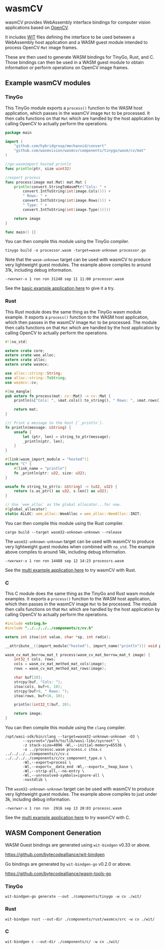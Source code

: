 # wasmCV

wasmCV provides WebAssembly interface bindings for computer vision applications based on [OpenCV](https://github.com/opencv/opencv).

It includes [WIT](https://github.com/WebAssembly/component-model/blob/main/design/mvp/WIT.md) files defining the interface to be used between a WebAssembly host application and a WASM guest module intended to process  OpenCV `Mat` image frames.

These are then used to generate WASM bindings for TinyGo, Rust, and C. Those bindings can then be used in a WASM guest module to obtain information or perform operations on OpenCV image frames.

## Example wasmCV modules

### TinyGo

This TinyGo module exports a `process()` function to the WASM host application, which passes in the wasmCV image `Mat` to be processed. It then calls functions on that `Mat` which are handled by the host application by calling OpenCV to actually perform the operations.

```go
package main

import (
	"github.com/hybridgroup/mechanoid/convert"
	"github.com/wasmvision/wasmcv/components/tinygo/wasm/cv/mat"
)

//go:wasmimport hosted println
func println(ptr, size uint32)

//export process
func process(image mat.Mat) mat.Mat {
	println(convert.StringToWasmPtr("Cols: " +
		convert.IntToString(int(image.Cols())) +
		" Rows: " +
		convert.IntToString(int(image.Rows())) +
		" Type: " +
		convert.IntToString(int(image.Type()))))

	return image
}

func main() {}
```

You can then compile this module using the TinyGo compiler.

```shell
tinygo build -o processor.wasm -target=wasm-unknown processor.go
```

Note that the `wasm-unknown` target can be used with wasmCV to produce very lightweight guest modules. The example above compiles to around 31k, including debug information.

```shell
-rwxrwxr-x 1 ron ron 31248 sep 11 11:00 processor.wasm
```

See the [basic example application here](./examples/basic) to give it a try.

### Rust

This Rust module does the same thing as the TinyGo wasm module example. It exports a `process()` function to the WASM host application, which then passes in the wasmCV image `Mat` to be processed. The module then calls functions on that `Mat` which are handled by the host application by calling OpenCV to actually perform the operations.

```rust
#![no_std]

extern crate core;
extern crate wee_alloc;
extern crate alloc;
extern crate wasmcv;

use alloc::string::String;
use alloc::string::ToString;
use wasmcv::cv;

#[no_mangle]
pub extern fn process(mat: cv::Mat) -> cv::Mat {
    println(&["Cols: ", &mat.cols().to_string(), " Rows: ", &mat.rows().to_string()].concat());

    return mat;
}

/// Print a message to the host [`_println`].
fn println(message: &String) {
    unsafe {
        let (ptr, len) = string_to_ptr(message);
        _println(ptr, len);
    }
}

#[link(wasm_import_module = "hosted")]
extern "C" {
    #[link_name = "println"]
    fn _println(ptr: u32, size: u32);
}

unsafe fn string_to_ptr(s: &String) -> (u32, u32) {
    return (s.as_ptr() as u32, s.len() as u32);
}

// Use `wee_alloc` as the global allocator...for now.
#[global_allocator]
static ALLOC: wee_alloc::WeeAlloc = wee_alloc::WeeAlloc::INIT;
```

You can then compile this module using the Rust compiler.

```shell
cargo build --target wasm32-unknown-unknown --release
```

The `wasm32-unknown-unknown` target can be used with wasmCV to produce very lightweight guest modules when combined with `no_std`. The example above compiles to around 14k, including debug information.

```shell
-rwxrwxr-x 1 ron ron 14488 sep 12 14:23 processrs.wasm
```

See the [multi example application here](./examples/multi) to try wasmCV with Rust.

### C

This C module does the same thing as the TinyGo and Rust wasm module examples. It exports a `process()` function to the WASM host application, which then passes in the wasmCV image `Mat` to be processed. The module then calls functions on that `Mat` which are handled by the host application by calling OpenCV to actually perform the operations.

```c
#include <string.h>
#include "../../../../components/c/cv.h"

extern int itoa(int value, char *sp, int radix);

__attribute__((import_module("hosted"), import_name("println"))) void println(int32_t str, int32_t len);

wasm_cv_mat_borrow_mat_t process(wasm_cv_mat_borrow_mat_t image) {
    int32_t cols, rows;
    cols = wasm_cv_mat_method_mat_cols(image);
    rows = wasm_cv_mat_method_mat_rows(image);

    char buf[20];
    strcpy(buf, "Cols: ");
    itoa(cols, buf+6, 10);
    strcpy(buf+9, " Rows: ");
    itoa(rows, buf+16, 10);

    println((int32_t)buf, 20);

    return image;
}
```

You can then compile this module using the `clang` compiler.

```shell
/opt/wasi-sdk/bin/clang --target=wasm32-unknown-unknown -O3 \
        --sysroot="/path/to/lib/wasi-libc/sysroot" \
        -z stack-size=4096 -Wl,--initial-memory=65536 \
        -o ../processc.wasm process.c itoa.c ../../../../components/c/cv.c ../../../../components/c/cv_component_type.o \
        -Wl,--export=process \
        -Wl,--export=__data_end -Wl,--export=__heap_base \
        -Wl,--strip-all,--no-entry \
        -Wl,--unresolved-symbols=ignore-all \
        -nostdlib \
```

The `wasm32-unknown-unknown` target can be used with wasmCV to produce very lightweight guest modules. The example above compiles to just under 3k, including debug information.

```shell
-rwxrwxr-x 1 ron ron  2916 sep 13 20:03 processc.wasm
```

See the [multi example application here](./examples/multi) to try wasmCV with C.

## WASM Component Generation

WASM Guest bindings are generated using `wit-bindgen` v0.33 or above.

https://github.com/bytecodealliance/wit-bindgen

Go bindings are generated by `wit-bindgen-go` v0.2.0 or above.

https://github.com/bytecodealliance/wasm-tools-go

### TinyGo

```shell
wit-bindgen-go generate --out ./components/tinygo -w cv ./wit/
```

### Rust

```shell
wit-bindgen rust --out-dir ./components/rust/wasmcv/src -w cv ./wit/
```

### C

```shell
wit-bindgen c --out-dir ./components/c/ -w cv ./wit/
```

